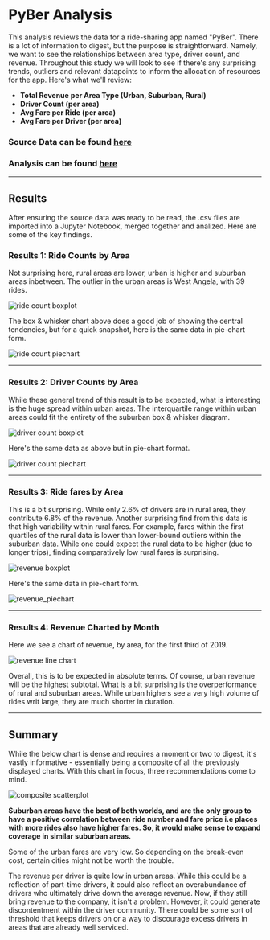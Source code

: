 # PyBer Analysis

This analysis reviews the data for a ride-sharing app named "PyBer". There is a lot of information to digest, but the purpose is straightforward. Namely, we want to see the relationships between area type, driver count, and revenue. Throughout this study we will look to see if there's any surprising trends, outliers and relevant datapoints to inform the allocation of resources for the app. Here's what we'll review:
<br />

* **Total Revenue per Area Type (Urban, Suburban, Rural)**
* **Driver Count (per area)**
* **Avg Fare per Ride (per area)**
* **Avg Fare per Driver (per area)**


### Source Data can be found [here](https://github.com/carlosjennings1991/PyBer_Analysis/blob/main/Resources/PyBer_ride_data.csv)
### Analysis can be found [here](https://github.com/carlosjennings1991/PyBer_Analysis/blob/main/PyBer_Challenge_starter_code.ipynb)
---

## Results

After ensuring the source data was ready to be read, the .csv files are imported into a Jupyter Notebook, merged together and analized. Here are some of the key findings. 

### Results 1: Ride Counts by Area

Not surprising here, rural areas are lower, urban is higher and suburban areas inbetween. 
The outlier in the urban areas is West Angela, with 39 rides.

![ride count boxplot](https://github.com/carlosjennings1991/PyBer_Analysis/blob/main/Resources/Fig2.png)

The box & whisker chart above does a good job of showing the central tendencies, but for a quick snapshot, here is the same data in pie-chart form. 

![ride count piechart](https://github.com/carlosjennings1991/PyBer_Analysis/blob/main/Resources/Fig6.png)

---

### Results 2: Driver Counts by Area

While these general trend of this result is to be expected, what is interesting is the huge spread within urban areas. The interquartile range within urban areas could fit the entirety of the suburban box & whisker diagram. 

![driver count boxplot](https://github.com/carlosjennings1991/PyBer_Analysis/blob/main/Resources/Fig4.png)

Here's the same data as above but in pie-chart format. 

![driver count piechart](https://github.com/carlosjennings1991/PyBer_Analysis/blob/main/Resources/Fig7.png)

---

### Results 3: Ride fares by Area

This is a bit surprising. While only 2.6% of drivers are in rural area, they contribute 6.8% of the revenue. Another surprising find from this data is that high variability within rural fares. For example, fares within the first quartiles of the rural data is lower than lower-bound outliers within the suburban data. While one could expect the rural data to be higher (due to longer trips), finding comparatively low rural fares is surprising. 

![revenue boxplot](https://github.com/carlosjennings1991/PyBer_Analysis/blob/main/Resources/Fig3.png)

Here's the same data in pie-chart form. 

![revenue_piechart](https://github.com/carlosjennings1991/PyBer_Analysis/blob/main/Resources/Fig5.png)

---

### Results 4: Revenue Charted by Month

Here we see a chart of revenue, by area, for the first third of 2019. 

![revenue line chart](https://github.com/carlosjennings1991/PyBer_Analysis/blob/main/Analysis/PyBer_fare_summary.png)

Overall, this is to be expected in absolute terms. Of course, urban revenue will be the highest subtotal. What is a bit surprising is the overperformance of rural and suburban areas. While urban highers see a very high volume of rides writ large, they are much shorter in duration. 

---
## Summary

While the below chart is dense and requires a moment or two to digest, it's vastly informative - essentially being a composite of all the previously displayed charts. With this chart in focus, three recommendations come to mind.  

![composite scatterplot](https://github.com/carlosjennings1991/PyBer_Analysis/blob/main/Resources/Fig9.png)

**Suburban areas have the best of both worlds, and are the only group to have a positive correlation between ride number and fare price i.e places with more rides also have higher fares. So, it would make sense to expand coverage in similar suburban areas.** 

Some of the urban fares are very low. So depending on the break-even cost, certain cities might not be worth the trouble. 

The revenue per driver is quite low in urban areas. While this could be a reflection of part-time drivers, it could also reflect an overabundance of drivers who ultimately drive down the average revenue. Now, if they still bring revenue to the company, it isn't a problem. However, it could generate discontentment within the driver community. There could be some sort of threshold that keeps drivers on or a way to discourage excess drivers in areas that are already well serviced. 
